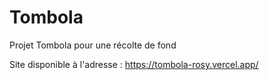 # Tombola
Projet Tombola pour une récolte de fond

Site disponible à l'adresse : https://tombola-rosy.vercel.app/